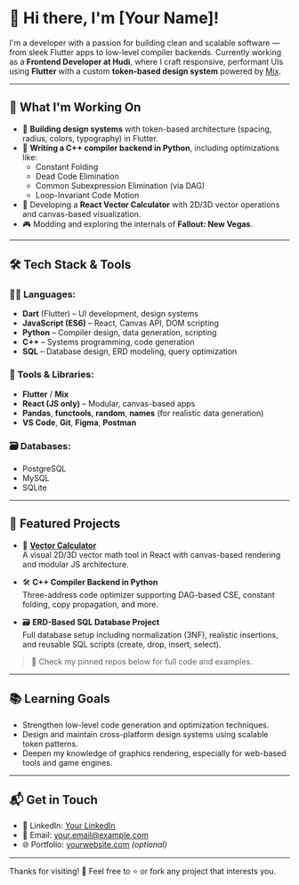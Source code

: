# 👋 Hi there, I'm [Your Name]!

I'm a developer with a passion for building clean and scalable software — from sleek Flutter apps to low-level compiler backends. Currently working as a **Frontend Developer at Hudi**, where I craft responsive, performant UIs using **Flutter** with a custom **token-based design system** powered by [Mix](https://pub.dev/packages/mix).

---

## 🚀 What I'm Working On

- 🧩 **Building design systems** with token-based architecture (spacing, radius, colors, typography) in Flutter.
- 🔧 **Writing a C++ compiler backend in Python**, including optimizations like:
  - Constant Folding
  - Dead Code Elimination
  - Common Subexpression Elimination (via DAG)
  - Loop-Invariant Code Motion
- 🧮 Developing a **React Vector Calculator** with 2D/3D vector operations and canvas-based visualization.
- 🎮 Modding and exploring the internals of **Fallout: New Vegas**.

---

## 🛠️ Tech Stack & Tools

### 👨‍💻 Languages:
- **Dart** (Flutter) – UI development, design systems
- **JavaScript (ES6)** – React, Canvas API, DOM scripting
- **Python** – Compiler design, data generation, scripting
- **C++** – Systems programming, code generation
- **SQL** – Database design, ERD modeling, query optimization

### 🧰 Tools & Libraries:
- **Flutter** / **Mix**
- **React (JS only)** – Modular, canvas-based apps
- **Pandas**, **functools**, **random**, **names** (for realistic data generation)
- **VS Code**, **Git**, **Figma**, **Postman**

### 🗃️ Databases:
- PostgreSQL
- MySQL
- SQLite

---

## 📂 Featured Projects

- 🎯 **[Vector Calculator](https://github.com/yourusername/vector-calculator)**  
  A visual 2D/3D vector math tool in React with canvas-based rendering and modular JS architecture.

- 🛠️ **C++ Compiler Backend in Python**  
  Three-address code optimizer supporting DAG-based CSE, constant folding, copy propagation, and more.

- 🗃️ **ERD-Based SQL Database Project**  
  Full database setup including normalization (3NF), realistic insertions, and reusable SQL scripts (create, drop, insert, select).

> 📌 Check my pinned repos below for full code and examples.

---

## 📚 Learning Goals

- Strengthen low-level code generation and optimization techniques.
- Design and maintain cross-platform design systems using scalable token patterns.
- Deepen my knowledge of graphics rendering, especially for web-based tools and game engines.

---

## 📬 Get in Touch

- 💼 LinkedIn: [Your LinkedIn](https://www.linkedin.com/in/yourusername)
- 📧 Email: your.email@example.com
- 🌐 Portfolio: [yourwebsite.com](https://yourwebsite.com) *(optional)*

---

Thanks for visiting! 🙌 Feel free to ⭐️ or fork any project that interests you.
